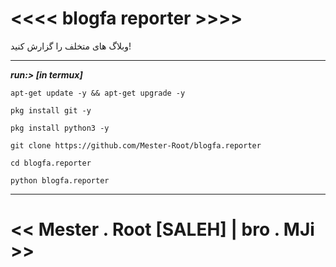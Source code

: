 # <<<< blogfa reporter >>>>

وبلاگ های متخلف را گزارش کنید!

______________________
***run:> [in termux]***

`apt-get update -y && apt-get upgrade -y`

`pkg install git -y`

`pkg install python3 -y`

`git clone https://github.com/Mester-Root/blogfa.reporter`

`cd blogfa.reporter`

`python blogfa.reporter`

_______________________

# << Mester . Root [SALEH] | bro . MJi >>
